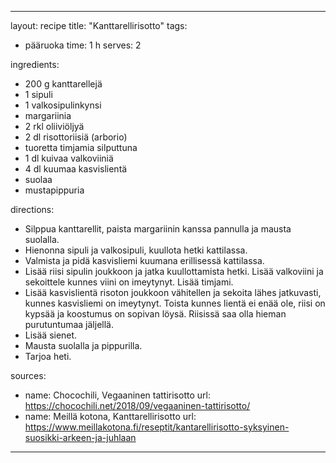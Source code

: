 ---

layout: recipe
title: "Kanttarellirisotto"
tags:
  - pääruoka
time: 1 h
serves: 2

ingredients:
  - 200 g kanttarellejä
  - 1 sipuli
  - 1 valkosipulinkynsi
  - margariinia
  - 2 rkl oliiviöljyä
  - 2 dl risottoriisiä (arborio)
  - tuoretta timjamia silputtuna
  - 1 dl kuivaa valkoviiniä
  - 4 dl kuumaa kasvislientä
  - suolaa
  - mustapippuria

directions:
  - Silppua kanttarellit, paista margariinin kanssa pannulla ja mausta suolalla.
  - Hienonna sipuli ja valkosipuli, kuullota hetki kattilassa.
  - Valmista ja pidä kasvisliemi kuumana erillisessä kattilassa.
  - Lisää riisi sipulin joukkoon ja jatka kuullottamista hetki. Lisää valkoviini ja sekoittele kunnes viini on imeytynyt. Lisää timjami.
  - Lisää kasvislientä risoton joukkoon vähitellen ja sekoita lähes jatkuvasti, kunnes kasvisliemi on imeytynyt. Toista kunnes lientä ei enää ole, riisi on kypsää ja koostumus on sopivan löysä. Riisissä saa olla hieman purutuntumaa jäljellä.
  - Lisää sienet.
  - Mausta suolalla ja pippurilla.
  - Tarjoa heti.

sources:
  - name: Chocochili, Vegaaninen tattirisotto
    url: https://chocochili.net/2018/09/vegaaninen-tattirisotto/
  - name: Meillä kotona, Kanttarellirisotto
    url: https://www.meillakotona.fi/reseptit/kantarellirisotto-syksyinen-suosikki-arkeen-ja-juhlaan

---